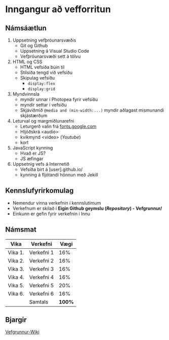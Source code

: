# Inngangur að vefforritun


## Námsáætlun

1. Uppsetning vefþróunarsvæðis
   * Git og Github
   * Uppsetning á Visual Studio Code
   * Vefþróunarsvæði sett á tölvu    
2. HTML og CSS 
   * HTML vefsíða búin til
   * Stílsíða tengd við vefsíðu
   * Skipulag vefsíðu 
     * ```display:flex```
     * ```display:grid``` 
3. Myndvinnsla
   * myndir unnar í Photopea fyrir vefsíðu 
   * myndir settar í vefsíðu
   * Skjáviðmið ```@media and (min-width:...)```  myndir aðlagast mismunandi skjástærðum
4. Leturval og margmiðlunarefni
   * Leturgerð valin frá [fonts.google.com](https://fonts.google.com/)
   * Hljóðskrá &lt;audio&gt; 
   * kvikmynd &lt;video&gt; (_Youtube_)
   * kort
5. JavaScript kynning
    * Hvað er JS?
    * JS æfingar
6. Uppsetnig vefs á Internetið
   * Vefsíða birt á [user].github.io/
   * kynning á fljótandi hönnun með Jekill


## Kennslufyrirkomulag

* Nemendur vinna verkefnin í kennslutímum
* Verkefnum er skilað í **Eigin Github geymslu (_Repository_) - Vefgrunnur/**
* Einkunn er gefin fyrir verkefnin í Innu

## Námsmat

|Vika | Verkefni | Vægi |
| ------ |  ------ | ------ |
|Vika 1.| Verkefni 1 | 16% |
|Vika 2.| Verkefni 2 | 16% |
|Vika 3.| Verkefni 3 | 16% |
|Vika 4.| Verkefni 4 | 16% |
|Vika 5.| Verkefni 5 | 20% |
|Vika 6.| Verkefni 6 | 16% |
| | Samtals | **100%** |

## Bjargir
[Vefgrunnur-Wiki](https://github.com/GJG/Vefgrunnur/wiki)
